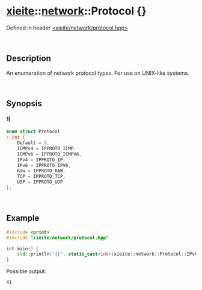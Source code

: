 # [xieite](../../xieite.md)\:\:[network](../../network.md)\:\:Protocol \{\}
Defined in header [<xieite/network/protocol.hpp>](../../../include/xieite/network/protocol.hpp)

&nbsp;

## Description
An enumeration of network protocol types. For use on UNIX-like systems.

&nbsp;

## Synopsis
#### 1)
```cpp
enum struct Protocol
: int {
    Default = 0,
    ICMPv4 = IPPROTO_ICMP,
    ICMPv6 = IPPROTO_ICMPV6,
    IPv4 = IPPROTO_IP,
    IPv6 = IPPROTO_IPV6,
    Raw = IPPROTO_RAW,
    TCP = IPPROTO_TCP,
    UDP = IPPROTO_UDP
};
```

&nbsp;

## Example
```cpp
#include <print>
#include "xieite/network/protocol.hpp"

int main() {
    std::println("{}", static_cast<int>(xieite::network::Protocol::IPv6));
}
```
Possible output:
```
41
```
